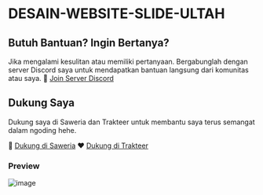 # DESAIN-WEBSITE-SLIDE-ULTAH

## Butuh Bantuan? Ingin Bertanya?
Jika mengalami kesulitan atau memiliki pertanyaan. Bergabunglah dengan server Discord saya untuk mendapatkan bantuan langsung dari komunitas atau saya.
🔗 [Join Server Discord](https://discord.gg/2x39Q2vZpb)

## Dukung Saya
Dukung saya di Saweria dan Trakteer untuk membantu saya terus semangat dalam ngoding hehe.

💖 [Dukung di Saweria](https://saweria.co/dzakysantino)
❤️ [Dukung di Trakteer](https://trakteer.id/dzakysantino)

### Preview
![image](https://github.com/dzaky-santino/WEBSITE-SLIDE-ULTAH/assets/88192405/6c9a60af-99d2-42ba-a916-f797fd77ca3a)
